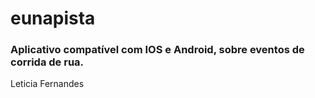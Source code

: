 # eunapista

### Aplicativo compatível com IOS e Android, sobre eventos de corrida de rua.

Leticia Fernandes
